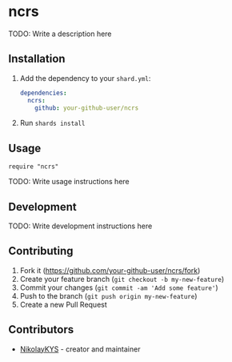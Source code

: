 # ncrs

TODO: Write a description here

## Installation

1. Add the dependency to your `shard.yml`:

   ```yaml
   dependencies:
     ncrs:
       github: your-github-user/ncrs
   ```

2. Run `shards install`

## Usage

```crystal
require "ncrs"
```

TODO: Write usage instructions here

## Development

TODO: Write development instructions here

## Contributing

1. Fork it (<https://github.com/your-github-user/ncrs/fork>)
2. Create your feature branch (`git checkout -b my-new-feature`)
3. Commit your changes (`git commit -am 'Add some feature'`)
4. Push to the branch (`git push origin my-new-feature`)
5. Create a new Pull Request

## Contributors

- [NikolayKYS](https://github.com/your-github-user) - creator and maintainer
